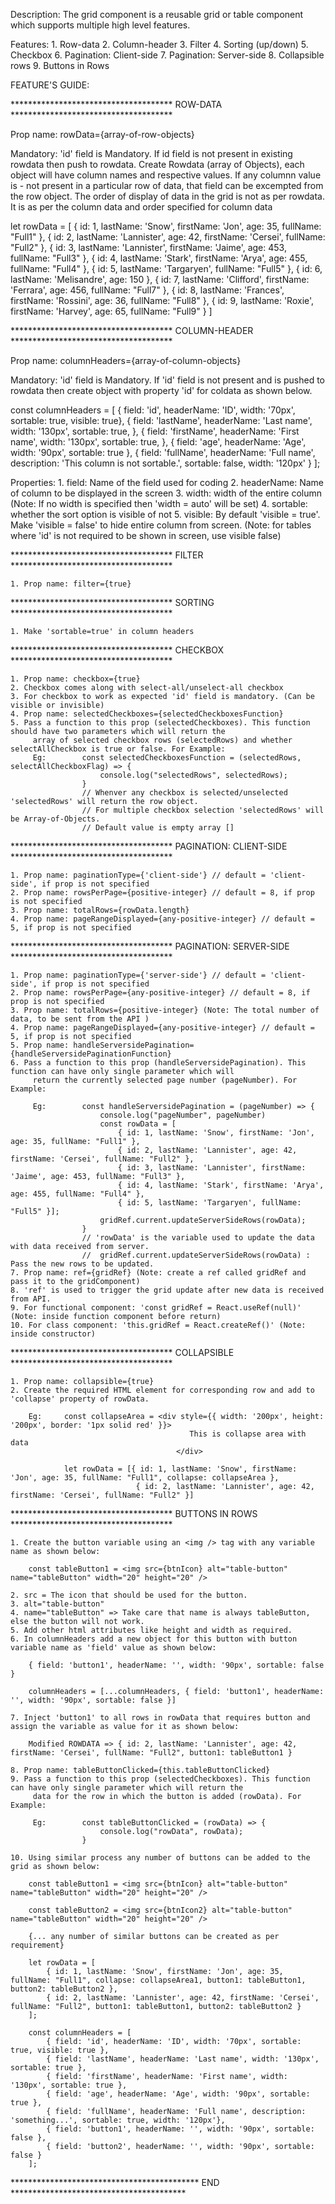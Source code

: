 Description:
    The grid component is a reusable grid or table component which supports multiple high level features.

Features:
    1. Row-data
    2. Column-header
    3. Filter
    4. Sorting (up/down)
    5. Checkbox
    6. Pagination: Client-side
    7. Pagination: Server-side
    8. Collapsible rows
    9. Buttons in Rows


FEATURE'S GUIDE:

************************************* ROW-DATA *************************************

Prop name: rowData={array-of-row-objects} 

Mandatory: 'id' field is Mandatory. If id field is not present in existing rowdata then push to rowdata.
Create Rowdata (array of Objects), each object will have column names and respective values. If any columnn value is -
not present in a particular row of data, that field can be excempted from the row object. The order of display of data
in the grid is not as per rowdata. It is as per the column data and order specified for column data

let rowData = [
        { id: 1, lastName: 'Snow', firstName: 'Jon', age: 35, fullName: "Full1" },
        { id: 2, lastName: 'Lannister', age: 42, firstName: 'Cersei', fullName: "Full2" },
        { id: 3, lastName: 'Lannister', firstName: 'Jaime', age: 453, fullName: "Full3" },
        { id: 4, lastName: 'Stark', firstName: 'Arya', age: 455, fullName: "Full4" },
        { id: 5, lastName: 'Targaryen', fullName: "Full5" },
        { id: 6, lastName: 'Melisandre', age: 150 },
        { id: 7, lastName: 'Clifford', firstName: 'Ferrara', age: 456, fullName: "Full7" },
        { id: 8, lastName: 'Frances', firstName: 'Rossini', age: 36, fullName: "Full8" },
        { id: 9, lastName: 'Roxie', firstName: 'Harvey', age: 65, fullName: "Full9" }
    ]

************************************* COLUMN-HEADER *************************************

Prop name: columnHeaders={array-of-column-objects} 

Mandatory: 'id' field is Mandatory. If 'id' field is not present and is pushed to rowdata then create object with property 
'id' for coldata as shown below.

const columnHeaders = [
    { field: 'id', headerName: 'ID', width: '70px', sortable: true, visible: true},
    { field: 'lastName', headerName: 'Last name', width: '130px', sortable: true, },
    { field: 'firstName', headerName: 'First name', width: '130px', sortable: true, },
    { field: 'age', headerName: 'Age', width: '90px', sortable: true },
    { field: 'fullName', headerName: 'Full name', description: 'This column is not sortable.', sortable: false, width: '120px'
    }
];

Properties:
    1. field: Name of the field used for coding
    2. headerName: Name of column to be displayed in the screen
    3. width: width of the entire column (Note: If no width is specified then 'width = auto' will be set)
    4. sortable: whether the sort option is visible of not
    5. visible: By default 'visible = true'. Make 'visible = false' to hide entire column from screen. 
                (Note: for tables where 'id' is not required to be shown in screen, use visible false)


************************************* FILTER *************************************
    
    1. Prop name: filter={true} 


************************************* SORTING *************************************
    
    1. Make 'sortable=true' in column headers


************************************* CHECKBOX *************************************
    
    1. Prop name: checkbox={true} 
    2. Checkbox comes along with select-all/unselect-all checkbox
    3. For checkbox to work as expected 'id' field is mandatory. (Can be visible or invisible)
    4. Prop name: selectedCheckboxes={selectedCheckboxesFunction} 
    5. Pass a function to this prop (selectedCheckboxes). This function should have two parameters which will return the
         array of selected checkbox rows (selectedRows) and whether selectAllCheckbox is true or false. For Example:
         Eg:        const selectedCheckboxesFunction = (selectedRows, selectAllCheckboxFlag) => {
                        console.log("selectedRows", selectedRows);
                    }         
                    // Whenver any checkbox is selected/unselected 'selectedRows' will return the row object.
                    // For multiple checkbox selection 'selectedRows' will be Array-of-Objects.
                    // Default value is empty array []                         


************************************* PAGINATION: CLIENT-SIDE *************************************
    
    1. Prop name: paginationType={'client-side'} // default = 'client-side', if prop is not specified
    2. Prop name: rowsPerPage={positive-integer} // default = 8, if prop is not specified
    3. Prop name: totalRows={rowData.length}
    4. Prop name: pageRangeDisplayed={any-positive-integer} // default = 5, if prop is not specified


************************************* PAGINATION: SERVER-SIDE *************************************
    
    1. Prop name: paginationType={'server-side'} // default = 'client-side', if prop is not specified
    2. Prop name: rowsPerPage={any-positive-integer} // default = 8, if prop is not specified
    3. Prop name: totalRows={positive-integer} (Note: The total number of data, to be sent from the API )
    4. Prop name: pageRangeDisplayed={any-positive-integer} // default = 5, if prop is not specified
    5. Prop name: handleServersidePagination={handleServersidePaginationFunction}
    6. Pass a function to this prop (handleServersidePagination). This function can have only single parameter which will
         return the currently selected page number (pageNumber). For Example:

         Eg:        const handleServersidePagination = (pageNumber) => {
                        console.log("pageNumber", pageNumber)
                        const rowData = [
                            { id: 1, lastName: 'Snow', firstName: 'Jon', age: 35, fullName: "Full1" },
                            { id: 2, lastName: 'Lannister', age: 42, firstName: 'Cersei', fullName: "Full2" },
                            { id: 3, lastName: 'Lannister', firstName: 'Jaime', age: 453, fullName: "Full3" },
                            { id: 4, lastName: 'Stark', firstName: 'Arya', age: 455, fullName: "Full4" },
                            { id: 5, lastName: 'Targaryen', fullName: "Full5" }];
                        gridRef.current.updateServerSideRows(rowData);
                    }       
                    // 'rowData' is the variable used to update the data with data received from server.
                    //  gridRef.current.updateServerSideRows(rowData) : Pass the new rows to be updated.
    7. Prop name: ref={gridRef} (Note: create a ref called gridRef and pass it to the gridComponent)
    8. 'ref' is used to trigger the grid update after new data is received from API.
    9. For functional component: 'const gridRef = React.useRef(null)' (Note: inside function component before return)
    10. For class component: 'this.gridRef = React.createRef()' (Note: inside constructor)


************************************* COLLAPSIBLE *************************************
    
    1. Prop name: collapsible={true} 
    2. Create the required HTML element for corresponding row and add to 'collapse' property of rowData.

        Eg:     const collapseArea = <div style={{ width: '200px', height: '200px', border: '1px solid red' }}>
                                            This is collapse area with data
                                         </div>

                let rowData = [{ id: 1, lastName: 'Snow', firstName: 'Jon', age: 35, fullName: "Full1", collapse: collapseArea },
                                { id: 2, lastName: 'Lannister', age: 42, firstName: 'Cersei', fullName: "Full2" }]


************************************* BUTTONS IN ROWS *************************************
    
    1. Create the button variable using an <img /> tag with any variable name as shown below:
        
        const tableButton1 = <img src={btnIcon} alt="table-button" name="tableButton" width="20" height="20" />
    
    2. src = The icon that should be used for the button.
    3. alt="table-button"
    4. name="tableButton" => Take care that name is always tableButton, else the button will not work.
    5. Add other html attributes like height and width as required.
    6. In columnHeaders add a new object for this button with button variable name as 'field' value as shown below:

        { field: 'button1', headerName: '', width: '90px', sortable: false }
       
        columnHeaders = [...columnHeaders, { field: 'button1', headerName: '', width: '90px', sortable: false }]
    
    7. Inject 'button1' to all rows in rowData that requires button and assign the variable as value for it as shown below:

        Modified ROWDATA => { id: 2, lastName: 'Lannister', age: 42, firstName: 'Cersei', fullName: "Full2", button1: tableButton1 }

    8. Prop name: tableButtonClicked={this.tableButtonClicked} 
    9. Pass a function to this prop (selectedCheckboxes). This function can have only single parameter which will return the
         data for the row in which the button is added (rowData). For Example:

         Eg:        const tableButtonClicked = (rowData) => {
                        console.log("rowData", rowData);
                    }     

    10. Using similar process any number of buttons can be added to the grid as shown below:

        const tableButton1 = <img src={btnIcon} alt="table-button" name="tableButton" width="20" height="20" />

        const tableButton2 = <img src={btnIcon2} alt="table-button" name="tableButton" width="20" height="20" />

        {... any number of similar buttons can be created as per requirement}

        let rowData = [
            { id: 1, lastName: 'Snow', firstName: 'Jon', age: 35, fullName: "Full1", collapse: collapseArea1, button1: tableButton1, button2: tableButton2 },
            { id: 2, lastName: 'Lannister', age: 42, firstName: 'Cersei', fullName: "Full2", button1: tableButton1, button2: tableButton2 }
        ];

        const columnHeaders = [
            { field: 'id', headerName: 'ID', width: '70px', sortable: true, visible: true },
            { field: 'lastName', headerName: 'Last name', width: '130px', sortable: true },
            { field: 'firstName', headerName: 'First name', width: '130px', sortable: true },
            { field: 'age', headerName: 'Age', width: '90px', sortable: true },
            { field: 'fullName', headerName: 'Full name', description: 'something...', sortable: true, width: '120px'},
            { field: 'button1', headerName: '', width: '90px', sortable: false },
            { field: 'button2', headerName: '', width: '90px', sortable: false }
        ];

******************************************* END ****************************************

